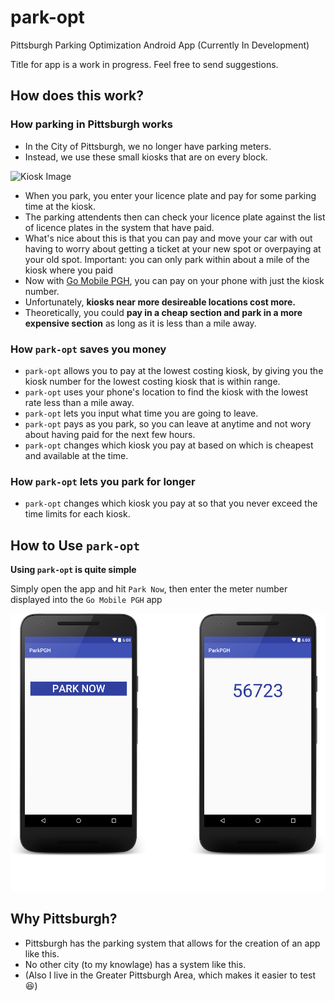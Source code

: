 # park-opt

Pittsburgh Parking Optimization Android App (Currently In Development)

Title for app is a work in progress. Feel free to send suggestions.

## How does this work?

### How parking in Pittsburgh works

* In the City of Pittsburgh, we no longer have parking meters.
* Instead, we use these small kiosks that are on every block.


![Kiosk Image](https://s-media-cache-ak0.pinimg.com/736x/64/5d/dd/645ddd21c1317d398723bdbdb6fbc8ef.jpg "Kiosk Image")


* When you park, you enter your licence plate and pay for some parking time at the kiosk.
* The parking attendents then can check your licence plate against the list of licence plates in the system that have paid.
* What's nice about this is that you can pay and move your car with out having to worry about getting a ticket at your new spot or overpaying at your old spot.
  Important: you can only park within about a mile of the kiosk where you paid
* Now with [Go Mobile PGH](https://play.google.com/store/apps/details?id=net.sharewire.gomobilepgh), you can pay on your phone with just the kiosk number.
* Unfortunately, **kiosks near more desireable locations cost more.**
* Theoretically, you could **pay in a cheap section and park in a more expensive section** as long as it is less than a mile away.

### How `park-opt` saves you money

* `park-opt` allows you to pay at the lowest costing kiosk, by giving you the kiosk number for the lowest costing kiosk that is within range.
* `park-opt` uses your phone's location to find the kiosk with the lowest rate less than a mile away.
* `park-opt` lets you input what time you are going to leave.
* `park-opt` pays as you park, so you can leave at anytime and not wory about having paid for the next few hours.
* `park-opt` changes which kiosk you pay at based on which is cheapest and available at the time.

### How `park-opt` lets you park for longer

* `park-opt` changes which kiosk you pay at so that you never exceed the time limits for each kiosk.

## How to Use `park-opt` 

**Using `park-opt` is quite simple**

Simply open the app and hit `Park Now`, then enter the meter number displayed into the `Go Mobile PGH` app

![UI Image 2](img/UI-Image.png)


## Why Pittsburgh?

* Pittsburgh has the parking system that allows for the creation of an app like this.
* No other city (to my knowlage) has a system like this.
* (Also I live in the Greater Pittsburgh Area, which makes it easier to test :laughing:)

